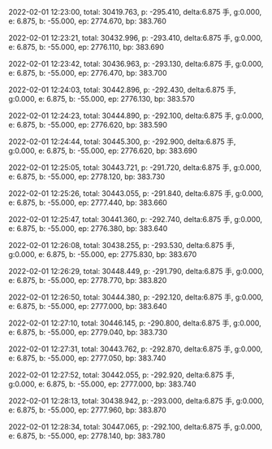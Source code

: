 2022-02-01 12:23:00, total: 30419.763, p: -295.410, delta:6.875 手, g:0.000, e: 6.875, b: -55.000, ep: 2774.670, bp: 383.760

2022-02-01 12:23:21, total: 30432.996, p: -293.410, delta:6.875 手, g:0.000, e: 6.875, b: -55.000, ep: 2776.110, bp: 383.690

2022-02-01 12:23:42, total: 30436.963, p: -293.130, delta:6.875 手, g:0.000, e: 6.875, b: -55.000, ep: 2776.470, bp: 383.700

2022-02-01 12:24:03, total: 30442.896, p: -292.430, delta:6.875 手, g:0.000, e: 6.875, b: -55.000, ep: 2776.130, bp: 383.570

2022-02-01 12:24:23, total: 30444.890, p: -292.100, delta:6.875 手, g:0.000, e: 6.875, b: -55.000, ep: 2776.620, bp: 383.590

2022-02-01 12:24:44, total: 30445.300, p: -292.900, delta:6.875 手, g:0.000, e: 6.875, b: -55.000, ep: 2776.620, bp: 383.690

2022-02-01 12:25:05, total: 30443.721, p: -291.720, delta:6.875 手, g:0.000, e: 6.875, b: -55.000, ep: 2778.120, bp: 383.730

2022-02-01 12:25:26, total: 30443.055, p: -291.840, delta:6.875 手, g:0.000, e: 6.875, b: -55.000, ep: 2777.440, bp: 383.660

2022-02-01 12:25:47, total: 30441.360, p: -292.740, delta:6.875 手, g:0.000, e: 6.875, b: -55.000, ep: 2776.380, bp: 383.640

2022-02-01 12:26:08, total: 30438.255, p: -293.530, delta:6.875 手, g:0.000, e: 6.875, b: -55.000, ep: 2775.830, bp: 383.670

2022-02-01 12:26:29, total: 30448.449, p: -291.790, delta:6.875 手, g:0.000, e: 6.875, b: -55.000, ep: 2778.770, bp: 383.820

2022-02-01 12:26:50, total: 30444.380, p: -292.120, delta:6.875 手, g:0.000, e: 6.875, b: -55.000, ep: 2777.000, bp: 383.640

2022-02-01 12:27:10, total: 30446.145, p: -290.800, delta:6.875 手, g:0.000, e: 6.875, b: -55.000, ep: 2779.040, bp: 383.730

2022-02-01 12:27:31, total: 30443.762, p: -292.870, delta:6.875 手, g:0.000, e: 6.875, b: -55.000, ep: 2777.050, bp: 383.740

2022-02-01 12:27:52, total: 30442.055, p: -292.920, delta:6.875 手, g:0.000, e: 6.875, b: -55.000, ep: 2777.000, bp: 383.740

2022-02-01 12:28:13, total: 30438.942, p: -293.000, delta:6.875 手, g:0.000, e: 6.875, b: -55.000, ep: 2777.960, bp: 383.870

2022-02-01 12:28:34, total: 30447.065, p: -292.100, delta:6.875 手, g:0.000, e: 6.875, b: -55.000, ep: 2778.140, bp: 383.780